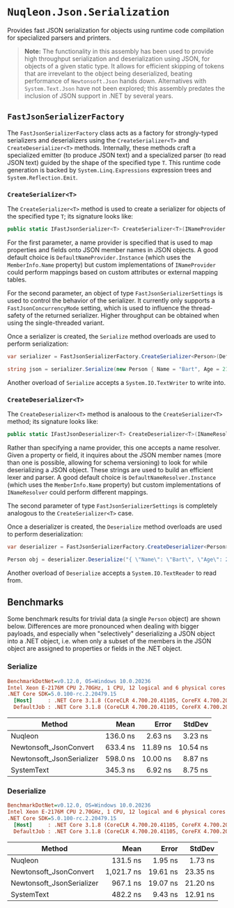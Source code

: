 # `Nuqleon.Json.Serialization`

Provides fast JSON serialization for objects using runtime code compilation for specialized parsers and printers.

> **Note:** The functionality in this assembly has been used to provide high throughput serialization and deserialization using JSON, for objects of a given static type. It allows for efficient skipping of tokens that are irrevelant to the object being deserialized, beating performance of `Newtonsoft.Json` hands down. Alternatives with `System.Text.Json` have not been explored; this assembly predates the inclusion of JSON support in .NET by several years.

## `FastJsonSerializerFactory`

The `FastJsonSerializerFactory` class acts as a factory for strongly-typed serializers and deserializers using the `CreateSerializer<T>` and `CreateDeserializer<T>` methods. Internally, these methods craft a specialized emitter (to produce JSON text) and a specialized parser (to read JSON text) guided by the shape of the specified type `T`. This runtime code generation is backed by `System.Linq.Expressions` expression trees and `System.Reflection.Emit`.

### `CreateSerializer<T>`

The `CreateSerializer<T>` method is used to create a serializer for objects of the specified type `T`; its signature looks like:

```csharp
public static IFastJsonSerializer<T> CreateSerializer<T>(INameProvider provider, FastJsonSerializerSettings settings)
```

For the first parameter, a name provider is specified that is used to map properties and fields onto JSON member names in JSON objects. A good default choice is `DefaultNameProvider.Instance` (which uses the `MemberInfo.Name` property) but custom implementations of `INameProvider` could perform mappings based on custom attributes or external mapping tables.

For the second parameter, an object of type `FastJsonSerializerSettings` is used to control the behavior of the serializer. It currently only supports a `FastJsonConcurrencyMode` setting, which is used to influence the thread-safety of the returned serializer. Higher throughput can be obtained when using the single-threaded variant.

Once a serializer is created, the `Serialize` method overloads are used to perform serialization:

```csharp
var serializer = FastJsonSerializerFactory.CreateSerializer<Person>(DefaultNameProvider.Instance, new FastJsonSerializerSettings(FastJsonConcurrencyMode.SingleThreaded));

string json = serializer.Serialize(new Person { Name = "Bart", Age = 21 });
```

Another overload of `Serialize` accepts a `System.IO.TextWriter` to write into.

### `CreateDeserializer<T>`

The `CreateDeserializer<T>` method is analoous to the `CreateSerializer<T>` method; its signature looks like:

```csharp
public static IFastJsonDeserializer<T> CreateDeserializer<T>(INameResolver resolver, FastJsonSerializerSettings settings)
```

Rather than specifying a name provider, this one accepts a name resolver. Given a property or field, it inquires about the JSON member names (more than one is possible, allowing for schema versioning) to look for while deserializing a JSON object. These strings are used to build an efficient lexer and parser. A good default choice is `DefaultNameResolver.Instance` (which uses the `MemberInfo.Name` property) but custom implementations of `INameResolver` could perform different mappings.

The second parameter of type `FastJsonSerializerSettings` is completely analogous to the `CreateSerializer<T>` case.

Once a deserializer is created, the `Deserialize` method overloads are used to perform deserialization:

```csharp
var deserializer = FastJsonSerializerFactory.CreateDeserializer<Person>(DefaultNamePResolver.Instance, new FastJsonSerializerSettings(FastJsonConcurrencyMode.SingleThreaded));

Person obj = deserializer.Deserialize("{ \"Name\": \"Bart\", \"Age\": 21 }");
```

Another overload of `Deserialize` accepts a `System.IO.TextReader` to read from.

## Benchmarks

Some benchmark results for trivial data (a single `Person` object) are shown below. Differences are more pronounced when dealing with bigger payloads, and especially when "selectively" deserializing a JSON object into a .NET object, i.e. when only a subset of the members in the JSON object are assigned to properties or fields in the .NET object.

### Serialize

```ini
BenchmarkDotNet=v0.12.0, OS=Windows 10.0.20236
Intel Xeon E-2176M CPU 2.70GHz, 1 CPU, 12 logical and 6 physical cores
.NET Core SDK=5.0.100-rc.2.20479.15
  [Host]     : .NET Core 3.1.8 (CoreCLR 4.700.20.41105, CoreFX 4.700.20.41903), X64 RyuJIT
  DefaultJob : .NET Core 3.1.8 (CoreCLR 4.700.20.41105, CoreFX 4.700.20.41903), X64 RyuJIT
```

|                    Method |     Mean |    Error |   StdDev |
|-------------------------- |---------:|---------:|---------:|
|                   Nuqleon | 136.0 ns |  2.63 ns |  3.23 ns |
|    Newtonsoft_JsonConvert | 633.4 ns | 11.89 ns | 10.54 ns |
| Newtonsoft_JsonSerializer | 598.0 ns | 10.00 ns |  8.87 ns |
|                SystemText | 345.3 ns |  6.92 ns |  8.75 ns |

### Deserialize

```ini
BenchmarkDotNet=v0.12.0, OS=Windows 10.0.20236
Intel Xeon E-2176M CPU 2.70GHz, 1 CPU, 12 logical and 6 physical cores
.NET Core SDK=5.0.100-rc.2.20479.15
  [Host]     : .NET Core 3.1.8 (CoreCLR 4.700.20.41105, CoreFX 4.700.20.41903), X64 RyuJIT
  DefaultJob : .NET Core 3.1.8 (CoreCLR 4.700.20.41105, CoreFX 4.700.20.41903), X64 RyuJIT
```


|                    Method |       Mean |    Error |   StdDev |
|-------------------------- |-----------:|---------:|---------:|
|                   Nuqleon |   131.5 ns |  1.95 ns |  1.73 ns |
|    Newtonsoft_JsonConvert | 1,021.7 ns | 19.61 ns | 23.35 ns |
| Newtonsoft_JsonSerializer |   967.1 ns | 19.07 ns | 21.20 ns |
|                SystemText |   482.2 ns |  9.43 ns | 12.91 ns |
